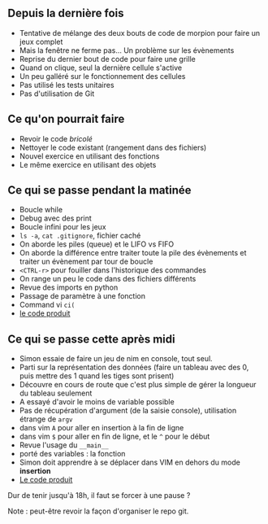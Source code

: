 ## Depuis la dernière fois

* Tentative de mélange des deux bouts de code de morpion pour faire un jeux complet
* Mais la fenêtre ne ferme pas... Un problème sur les évènements
* Reprise du dernier bout de code pour faire une grille
* Quand on clique, seul la dernière cellule s'active
* Un peu galléré sur le fonctionnement des cellules
* Pas utilisé les tests unitaires
* Pas d'utilisation de Git


## Ce qu'on pourrait faire

* Revoir le code _bricolé_
* Nettoyer le code existant (rangement dans des fichiers)
* Nouvel exercice en utilisant des fonctions 
* Le même exercice en utilisant des objets


## Ce qui se passe pendant la matinée

* Boucle while
* Debug avec des print
* Boucle infini pour les jeux
* `ls -a`, `cat .gitignore`, fichier caché
* On aborde les piles (queue) et le LIFO vs FIFO
* On aborde la différence entre traiter toute la pile des évènements et traiter un évènement par tour de boucle
* `<CTRL-r>` pour fouiller dans l'historique des commandes
* On range un peu le code dans des fichiers différents
* Revue des imports en python
* Passage de paramètre à une fonction
* Command vi `ci(`
* [le code produit](https://github.com/ut7/rookie-club/commit/ea0124a4b8dcef1bdd661ad319f67bf4293fc5a4)

## Ce qui se passe cette après midi

* Simon essaie de faire un jeu de nim en console, tout seul. 
* Parti sur la représentation des données (faire un tableau avec des 0, puis mettre des 1 quand les tiges sont prisent)
* Découvre en cours de route que c'est plus simple de gérer la longueur du tableau seulement
* A essayé d'avoir le moins de variable possible
* Pas de récupération d'argument (de la saisie console), utilisation étrange de `argv`
* dans vim `A` pour aller en insertion à la fin de ligne
* dans vim `$` pour aller en fin de ligne, et le `^` pour le début
* Revue l'usage du `__main__`
* porté des variables : la fonction
* Simon doit apprendre à se déplacer dans VIM en dehors du mode __insertion__
* [Le code produit](https://github.com/ut7/rookie-club/commit/fe31cf17dbea594d13cb95302f18f555c4805a1c)

Dur de tenir jusqu'à 18h, il faut se forcer à une pause ?

Note : peut-être revoir la façon d'organiser le repo git.
